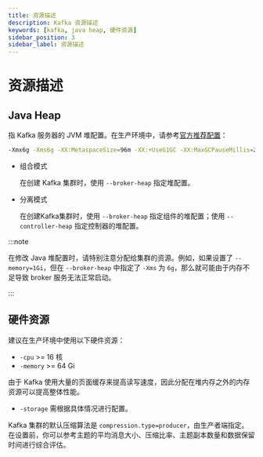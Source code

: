 ```yaml
---
title: 资源描述
description: Kafka 资源描述
keywords: [kafka, java heap, 硬件资源]
sidebar_position: 3
sidebar_label: 资源描述
---
```


# 资源描述

## Java Heap

指 Kafka 服务器的 JVM 堆配置。在生产环境中，请参考[官方推荐配置](https://kafka.apache.org/33/documentation.html#java)：

```bash
-Xmx6g -Xms6g -XX:MetaspaceSize=96m -XX:+UseG1GC -XX:MaxGCPauseMillis=20 -XX:InitiatingHeapOccupancyPercent=35 -XX:G1HeapRegionSize=16M -XX:MinMetaspaceFreeRatio=50 -XX:MaxMetaspaceFreeRatio=80 -XX:+ExplicitGCInvokesConcurrent
```

- 组合模式
  
  在创建 Kafka 集群时，使用 `--broker-heap` 指定堆配置。
- 分离模式
  
  在创建Kafka集群时，使用 `--broker-heap` 指定组件的堆配置；使用 `--controller-heap` 指定控制器的堆配置。

:::note

在修改 Java 堆配置时，请特别注意分配给集群的资源。例如，如果设置了 `--memory=1Gi`，但在 `--broker-heap` 中指定了 `-Xms` 为 `6g`，那么就可能由于内存不足导致 broker 服务无法正常启动。

:::

## 硬件资源

建议在生产环境中使用以下硬件资源：

- `-cpu` >= 16 核
- `-memory` >= 64 Gi

由于 Kafka 使用大量的页面缓存来提高读写速度，因此分配在堆内存之外的内存资源可以提高整体性能。

- `-storage` 需根据具体情况进行配置。

Kafka 集群的默认压缩算法是 `compression.type=producer`，由生产者端指定。在设置前，你可以参考主题的平均消息大小、压缩比率、主题副本数量和数据保留时间进行综合评估。
